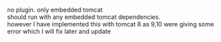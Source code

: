 no plugin. only embedded tomcat  
should run with any embedded tomcat dependencies.  
however I have implemented this with tomcat 8 as 9,10 were giving some error which I will fix later and update

